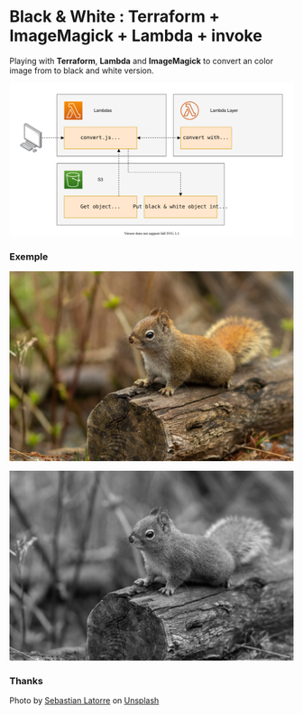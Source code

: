 # Black & White : Terraform + ImageMagick + Lambda + invoke

Playing with **Terraform**, **Lambda** and **ImageMagick** to convert an color image from to black and white version.

![architecture.svg](architecture.svg)

### Exemple

![squirrel](uploads/squirrel.jpg)

![squirrel-gray](squirrel-gray.jpg)

### Thanks

Photo by [Sebastian Latorre](https://unsplash.com/@sebalatorre) on [Unsplash](https://unsplash.com/photos/xGiqiL483Oc)